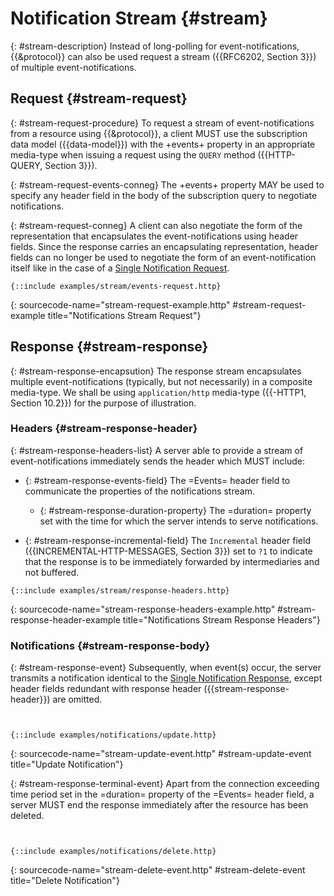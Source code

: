 # Notification Stream {#stream}

{: #stream-description}
Instead of long-polling for event-notifications, {{&protocol}} can also be used request a stream ({{RFC6202, Section 3}}) of multiple event-notifications.

## Request {#stream-request}

{: #stream-request-procedure}
To request a stream of event-notifications from a resource using {{&protocol}}, a client MUST use the subscription data model ({{data-model}}) with the +events+ property in an appropriate media-type when issuing a request using the `QUERY` method ({{HTTP-QUERY, Section 3}}).

{: #stream-request-events-conneg}
The +events+ property MAY be used to specify any header field in the body of the subscription query to negotiate notifications.

{: #stream-request-conneg}
A client can also negotiate the form of the representation that encapsulates the event-notifications using header fields. Since the response carries an encapsulating representation, header fields can no longer be used to negotiate the form of an event-notification itself like in the case of a [Single Notificatio&zwnj;n Request](#single-notification-request).

~~~ http-message
{::include examples/stream/events-request.http}
~~~
{: sourcecode-name="stream-request-example.http" #stream-request-example title="Notifications Stream Request"}

## Response {#stream-response}

{: #stream-response-encapsution}
The response stream encapsulates multiple event-notifications (typically, but not necessarily) in a composite media-type. We shall be using `application/http` media-type ({{-HTTP1, Section 10.2}}) for the purpose of illustration.

### Headers {#stream-response-header}

{: #stream-response-headers-list}
A server able to provide a stream of event-notifications immediately sends the header which MUST include:

+ {: #stream-response-events-field}
The =Events= header field to communicate the properties of the notifications stream.

    + {: #stream-response-duration-property}
    The =duration= property set with the time for which the server intends to serve notifications.

+ {: #stream-response-incremental-field}
The `Incremental` header field ({{INCREMENTAL-HTTP-MESSAGES, Section 3}}) set to `?1` to indicate that the response is to be immediately forwarded by intermediaries and not buffered.

~~~ http-message
{::include examples/stream/response-headers.http}
~~~
{: sourcecode-name="stream-response-headers-example.http" #stream-response-header-example title="Notifications Stream Response Headers"}

### Notifications {#stream-response-body}

{: #stream-response-event}
Subsequently, when event(s) occur, the server transmits a notification identical to the [Single Notificatio&zwnj;n Response](#single-notification-response), except header fields redundant with response header ({{stream-response-header}}) are omitted.

~~~ http-message


{::include examples/notifications/update.http}
~~~
{: sourcecode-name="stream-update-event.http" #stream-update-event title="Update Notification"}

{: #stream-response-terminal-event}
Apart from the connection exceeding time period set in the =duration= property of the =Events= header field, a server MUST end the response immediately after the resource has been deleted.

~~~ http-message


{::include examples/notifications/delete.http}
~~~
{: sourcecode-name="stream-delete-event.http" #stream-delete-event title="Delete Notification"}

